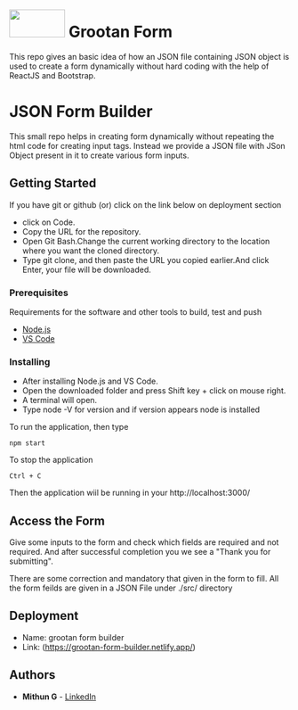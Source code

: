 # <img src="https://www.grootan.com/static/og-grootan-ba42b86aed1a71bc869263782bd6aaf4.jpg" width="100" height="50"/> Grootan Form
This repo gives an basic idea of how an JSON file containing JSON object is used to create a form dynamically without hard coding with the help of ReactJS and Bootstrap.

# JSON Form Builder
This small repo helps in creating form dynamically without repeating the html code for creating input tags. Instead we provide a JSON file with JSon Object present in it to create various form inputs.

## Getting Started
If you have git or github (or) click on the link below on deployment section
- click on Code.
- Copy the URL for the repository.
- Open Git Bash.Change the current working directory to the location where you want the cloned directory.
- Type git clone, and then paste the URL you copied earlier.And click Enter, your file will be downloaded.

### Prerequisites

Requirements for the software and other tools to build, test and push 
- [Node.js]( https://nodejs.org/en/download/)
- [VS Code](https://code.visualstudio.com/download)

### Installing

- After installing Node.js and VS Code.
- Open the downloaded folder and press Shift key + click on mouse right.
- A terminal will open. 
- Type node -V for version and if version appears node is installed

To run the application, then type

    npm start

To stop the application

    Ctrl + C

Then the application wiil be running in your http://localhost:3000/

## Access the Form

Give some inputs to the form and check which fields are required and not required.
And after successful completion you we see a "Thank you for submitting".

There are some correction and mandatory that given in the form to fill.
All the form feilds are given in a JSON File under ./src/ directory

## Deployment

- Name: grootan form builder
- Link: (https://grootan-form-builder.netlify.app/)

## Authors

  - **Mithun G**  -
    [LinkedIn](https://www.linkedin.com/in/mithun-g-b48240193/)
